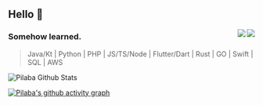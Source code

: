 ## Hello :seedling:
<p align="right" >
    <img src="https://i.pinimg.com/474x/95/0b/4b/950b4b80f5a6db4efd4793fc7e263a37.jpg"  align="right" >
</p>

<div align="right">
    <img src="https://profile-counter.glitch.me/pilaba/count.svg" align="right" />
</div>

### Somehow learned.
> Java/Kt |	Python | PHP | JS/TS/Node | Flutter/Dart | Rust | GO | Swift | SQL | AWS

![Pilaba Github Stats](https://github-readme-stats.vercel.app/api?username=pilaba&count_private=true&show_icons=true&theme=gruvbox)

[![Pilaba's github activity graph](https://github-readme-activity-graph.cyclic.app/graph?username=pilaba&theme=github-compact)](https://github.com/pilaba/)

